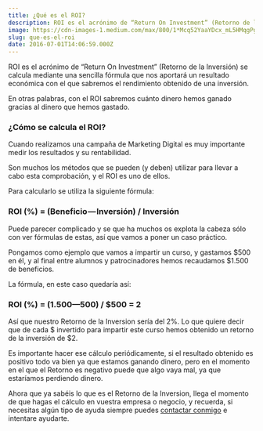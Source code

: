 ```yaml
---
title: ¿Qué es el ROI?
description: ROI es el acrónimo de “Return On Investment” (Retorno de la Inversión) se calcula mediante una sencilla fórmula que nos aportará un…
image: https://cdn-images-1.medium.com/max/800/1*Mcq52YaaYDcx_mL5HMqgPg.jpeg
slug: que-es-el-roi
date: 2016-07-01T14:06:59.000Z
---
```


ROI es el acrónimo de “Return On Investment” (Retorno de la Inversión) se calcula mediante una sencilla fórmula que nos aportará un resultado económica con el que sabremos el rendimiento obtenido de una inversión.

En otras palabras, con el ROI sabremos cuánto dinero hemos ganado gracias al dinero que hemos gastado.

### ¿Cómo se calcula el ROI?

Cuando realizamos una campaña de Marketing Digital es muy importante medir los resultados y su rentabilidad.

Son muchos los métodos que se pueden (y deben) utilizar para llevar a cabo esta comprobación, y el ROI es uno de ellos.

Para calcularlo se utiliza la siguiente fórmula:

### ROI (%) = (Beneficio — Inversión) / Inversión

Puede parecer complicado y se que ha muchos os explota la cabeza sólo con ver fórmulas de estas, así que vamos a poner un caso práctico.

Pongamos como ejemplo que vamos a impartir un curso, y gastamos $500 en él, y al final entre alumnos y patrocinadores hemos recaudamos $1.500 de beneficios.

La fórmula, en este caso quedaría así:

### ROI (%) = ($1.500 — $500) / $500 = 2

Así que nuestro Retorno de la Inversion sería del 2%. Lo que quiere decir que de cada $ invertido para impartir este curso hemos obtenido un retorno de la inversión de $2.

Es importante hacer ese cálculo periódicamente, si el resultado obtenido es positivo todo va bien ya que estamos ganando dinero, pero en el momento en el que el Retorno es negativo puede que algo vaya mal, ya que estaríamos perdiendo dinero.

Ahora que ya sabéis lo que es el Retorno de la Inversion, llega el momento de que hagas el cálculo en vuestra empresa o negocio, y recuerda, si necesitas algún tipo de ayuda siempre puedes [contactar conmigo](mailto:info@ajra.es) e intentare ayudarte.
